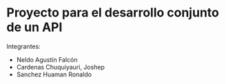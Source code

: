 ﻿# Proyecto para el desarrollo conjunto de un API

Integrantes:
- Neldo Agustín Falcón
- Cardenas Chuquiyauri, Joshep
- Sanchez Huaman Ronaldo